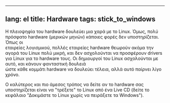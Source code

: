 

---
lang: el
title: Hardware
tags: stick_to_windows
---

Η πλειοψηφία του hardware δουλεύει μια χαρά με το Linux. Όμως, πολύ πρόσφατο 
hardware (μερικών μηνών) κάποιες φορές δεν υποστηρίζεται. Όπως οι  
εταιρείες λογισμικού, πολλές εταιρείες hardware θεωρούν ακόμα την αγορά του Linux 
πολύ μικρή, και δεν ασχολούνται να προσφέρουν drivers για Linux για το 
hardware τους. Οι δημιουργοί του Linux ασχολούνται με αυτό, και κάνουν φανταστική δουλειά  
ώστε κάθε κομμάτι hardware να δουλεύει τέλεια, αλλά αυτό παίρνει λίγο χρόνο.

Ο καλύτερος και πιο άμεσος τρόπος να δείτε αν το 
hardware σας υποστηρίζεται είναι να "τρέξετε" το Linux από ένα Live CD (δείτε το 
κεφάλαιο "Δοκιμάστε το Linux χωρίς να πειράξετε τα Windows").

